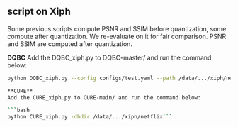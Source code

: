 ## script on Xiph
Some previous scripts compute PSNR and SSIM before quantization, some compute after quantization. We re-evaluate on it for fair comparison. PSNR and SSIM are computed after quantization.

**DQBC**
Add the DQBC_xiph.py to DQBC-master/ and run the command below:

```bash
python DQBC_xiph.py --config configs/test.yaml --path /data/.../xiph/netflix --gpu_id 1```

**CURE**
Add the CURE_xiph.py to CURE-main/ and run the command below:

```bash
python CURE_xiph.py -dbdir /data/.../xiph/netflix```
